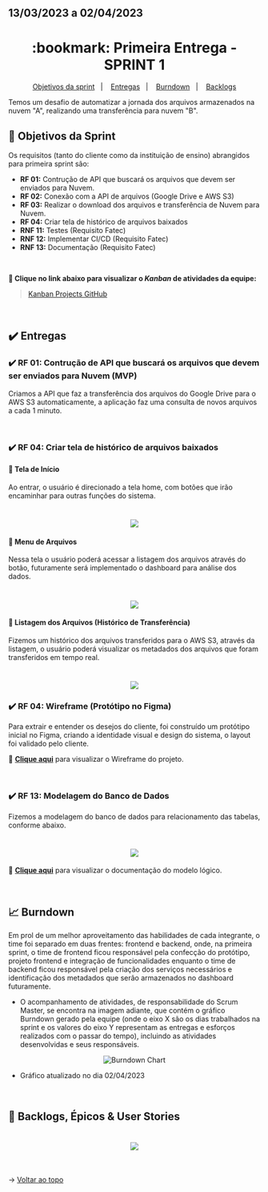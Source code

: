 ## 13/03/2023 a 02/04/2023

<span id="topo">

<h1 align="center">:bookmark: Primeira Entrega - SPRINT 1</h1>

<p align="center">
    <a href="#objetivos">Objetivos da sprint</a> &nbsp |&nbsp &nbsp
    <a href="#entregas">Entregas</a> &nbsp |&nbsp &nbsp
    <a href="#burndown">Burndown</a> &nbsp |&nbsp &nbsp
    <a href="#backlogs">Backlogs</a>
</p>

Temos um desafio de automatizar a jornada dos arquivos armazenados na nuvem "A", realizando uma transferência para nuvem "B".

<span id="objetivos">
    
## :dart: Objetivos da Sprint
Os requisitos (tanto do cliente como da instituição de ensino) abrangidos para primeira sprint são:
- **RF 01:** Contrução de API que buscará os arquivos que devem ser enviados para Nuvem.
- **RF 02:** Conexão com a API de arquivos (Google Drive e AWS S3)
- **RF 03:** Realizar o download dos arquivos e transferência de Nuvem para Nuvem.
- **RF 04:** Criar tela de histórico de arquivos baixados
- **RNF 11:** Testes (Requisito Fatec)
- **RNF 12:** Implementar CI/CD (Requisito Fatec)
- **RNF 13:** Documentação (Requisito Fatec)
    
<br>
 
**:link: Clique no link abaixo para visualizar o *Kanban* de atividades da equipe:** 
> [Kanban Projects GitHub](https://github.com/orgs/TechNinjass/projects/2)
  
<br>
    
<span id="entregas">
  
## :heavy_check_mark: Entregas
 
### :heavy_check_mark: RF 01: Contrução de API que buscará os arquivos que devem ser enviados para Nuvem (MVP)

Criamos a API que faz a transferência dos arquivos do Google Drive para o AWS S3 automaticamente, a aplicação faz uma consulta de novos arquivos a cada 1 minuto.
    
<br>
    
### :heavy_check_mark: RF 04: Criar tela de histórico de arquivos baixados
    
#### 🔎 Tela de Início

Ao entrar, o usuário é direcionado a tela home, com botões que irão encaminhar para outras funções do sistema.
<h1 align="center"> <img src = "https://github.com/TechNinjass/midall-parent/blob/main/docs/Images/telainicio.jpeg" /></h1>
    
#### 🔎 Menu de Arquivos

Nessa tela o usuário poderá acessar a listagem dos arquivos através do botão, futuramente será implementado o dashboard para análise dos dados.
<h1 align="center"> <img src = "https://github.com/TechNinjass/midall-parent/blob/main/docs/Images/telabotaolistagem.jpeg" /></h1>
    
#### 🔎 Listagem dos Arquivos (Histórico de Transferência)

Fizemos um histórico dos arquivos transferidos para o AWS S3, através da listagem, o usuário poderá visualizar os metadados dos arquivos que foram transferidos em tempo real.
<h1 align="center"> <img src = "https://github.com/TechNinjass/midall-parent/blob/main/docs/Images/telalistagemarquivos.jpeg" /></h1>
 
    
### :heavy_check_mark: RF 04: Wireframe (Protótipo no Figma)
    
Para extrair e entender os desejos do cliente, foi construído um protótipo inicial no Figma, criando a identidade visual e design do sistema, o layout foi validado pelo cliente.
    
🥷 **[Clique aqui](https://www.figma.com/file/qYkFXpDoPLd7ptAhrboJcq/Wireframe-TechNinjas?node-id=0-1)** para visualizar o Wireframe do projeto.
    
<br>
    
### :heavy_check_mark: RF 13: Modelagem do Banco de Dados
    
Fizemos a modelagem do banco de dados para relacionamento das tabelas, conforme abaixo.
 
<h1 align="center"> <img src = "https://github.com/TechNinjass/midall-parent/blob/main/docs/Images/modelologico.jpeg" /></h1>  

:link: **[Clique aqui](https://github.com/TechNinjass/midall-parent/blob/main/docs/Modelo_L%C3%B3gico_Banco_de_Dados_API_MidAll_5_%C2%BA_Semestre.pdf)** para visualizar o documentação do modelo lógico.
    
<br>
    
<span id="burndown">
    
## :chart_with_upwards_trend: Burndown

Em prol de um melhor aproveitamento das habilidades de cada integrante, o time foi separado em duas frentes: frontend e backend, onde, na primeira sprint, o time de frontend ficou responsável pela confecção do protótipo, projeto frontend e integração de funcionalidades enquanto o time de backend ficou responsável pela criação dos serviços necessários e identificação dos metadados que serão armazenados no dashboard futuramente.

- O acompanhamento de atividades, de responsabilidade do Scrum Master, se encontra na imagem adiante, que contém o gráfico Burndown gerado pela equipe (onde o eixo X são os dias trabalhados na sprint e os valores do eixo Y representam as entregas e esforços realizados com o passar do tempo), incluindo as atividades desenvolvidas e seus responsáveis.
    
<div align="center">
    
![Burndown Chart](https://github.com/TechNinjass/midall-parent/blob/main/docs/Images/brundown-sprint1pronto.png)
</div>

- Gráfico atualizado no dia 02/04/2023
  
<br>
  
<span id="backlogs">

## :dart: Backlogs, Épicos & User Stories

<h1 align="center"> <img src = "https://github.com/TechNinjass/midall-parent/blob/main/docs/Images/Backlogs-2.png" /></h1>

<br>
  
→ [Voltar ao topo](#topo)
